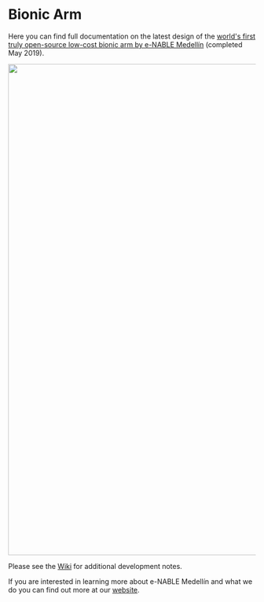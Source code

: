# Bionic Arm

Here you can find full documentation on the latest design of the [world's first truly open-source low-cost bionic arm by e-NABLE Medellín](https://github.com/enable-medellin/robotic-arm/wiki/El-Medallo-v1-(May-2019)) (completed May 2019).

<img src="https://github.com/enable-medellin/general/blob/master/wiki_images/warm%20render%20image%206.jpg" width="1000" align="middle"> 

Please see the [Wiki](https://github.com/enable-medellin/robotic-arm/wiki) for additional development notes.

If you are interested in learning more about e-NABLE Medellín and what we do you can find out more at our [website](https://e-nablemedellin.com/en/home/).
